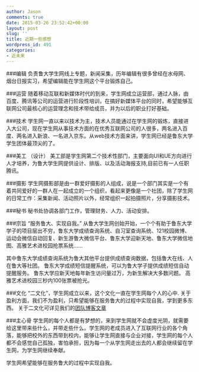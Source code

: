 ```yaml
---
author: Jason
comments: true
date: 2015-03-26 23:52:42+00:00
layout: post
slug: ''
title: 近期一些感想
wordpress_id: 491
categories:
- 近未来
---
```


###编辑
负责鲁大学生网线上专题，新闻采集，历年编辑有很多曾经在水母网、烟台日报实习，希望编辑能在学生网这个平台锻炼自己。

###运营
随着移动互联和新媒体时代的到来，学生网成立运营部，通过人脉，由百度、腾讯等公司的运营进行阶段性培训，在搞好新媒体平台的同时，希望能够互联网公司最核心的运营理念和技术带给成员，并为以后的职业打好基础。

###技术
学生网一直以来以技术为主，技术人员能通过在学生网的锻炼，直接进入大公司，现在学生网从事技术方面的在优秀互联网公司的人很多，两名进入百度、两名进入新浪、一名进入京东。从web技术方面来讲，学生网已经是鲁东大学学生团体最顶尖的了。

###美工 （设计）
美工部是学生网第二个技术性部门，主要面向UI和UE方向进行人才培养，为鲁大学生网提供设计、排版、以及活动海报支持,目前已有一人任职腾讯。

###摄影
学生网摄影部是由一群爱好摄影的人组成，说是一个部门其实是一个有着共同爱好的一群人在一起成立的一个组织，看起来更像是一个社团，除了学生网的日常工作：采集新闻、活动照片以外，经常组织一起拍摄照片，分享摄影技术。

###秘书
秘书处协调各部门工作，管理财务、人力、活动安排。

###宗旨
“服务鲁大、实现自我。”
从鲁大学生网创始开始，一个个有助于鲁东大学学子的项目层出不穷，鲁东大学成绩查询系统、自习室查询系统、121校园微博、运动会微信自动回复、新生游鲁大微信平台、鲁东大学迎新天地、鲁东大学微信地图、高雅艺术进校园抢票系统……

其中鲁东大学成绩查询系统为鲁大其他平台提供成绩查询数据，包括鲁大在线、人在鲁大等社团。
鲁东大学成绩短信提醒系统，可以为鲁大学子提供成绩短信自动提醒服务。
鲁东大学应新天地每年新生访问量过万，为新生解决大多数问题。
高雅艺术进校园三秒内100张票被抢光。

###文化
“二文化”，学生网成立以来，这个文化一直在学生网每个人的心中.
关于盈利方面，我们不为盈利，只希望能够在服务鲁大的过程中实现自我，学到更多东西。
关于二文化可详见我们的<a href="http://sailboat.ldustu.com/%E8%8C%B6%E4%BD%99%E9%A5%AD%E5%90%8E/2010/12/09/e4bb80e4b988e698af2e69687e58c96.html" >团队博客文章</a>

###主心骨
学生网的每个人都是有梦想的，来到学生网就不会虚度光阴，就需要给这里带来些什么，并带走些什么。学生网的老成员进入了互联网行业的各个角落，能够把校外的东西带到校内，能够让学生网直接与企业对接，学生网的每个人都不会感觉自己孤独，害怕承担，因为每一个从学生网走出去的人都会继续留在学生网，为学生网继续奉献。


学生网希望能够在服务鲁大的过程中实现自我。


